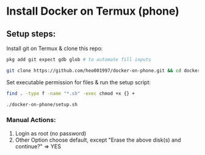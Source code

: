 # Install Docker on Termux (phone)

## Setup steps:

Install git on Termux & clone this repo: 

```bash
pkg add git expect gdb glob # to automate fill inputs

git clone https://github.com/heo001997/docker-on-phone.git && cd docker-on-phone 
```

Set executable permission for files & run the setup script:

```bash
find . -type f -name "*.sh" -exec chmod +x {} +

./docker-on-phone/setup.sh
```

### Manual Actions:

1. Login as root (no password)
2. Other Option choose default, except "Erase the above disk(s) and continue?" => YES
